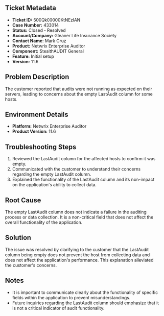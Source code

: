 ## Ticket Metadata
- **Ticket ID:** 500Qk00000KtNEzIAN
- **Case Number:** 433014
- **Status:** Closed - Resolved
- **Account/Company:** Gleaner Life Insurance Society
- **Contact Name:** Mark Cruz
- **Product:** Netwrix Enterprise Auditor
- **Component:** StealthAUDIT General
- **Feature:** Initial setup
- **Version:** 11.6

## Problem Description
The customer reported that audits were not running as expected on their servers, leading to concerns about the empty LastAudit column for some hosts.

## Environment Details
- **Platform:** Netwrix Enterprise Auditor
- **Product Version:** 11.6

## Troubleshooting Steps
1. Reviewed the LastAudit column for the affected hosts to confirm it was empty.
2. Communicated with the customer to understand their concerns regarding the empty LastAudit column.
3. Explained the functionality of the LastAudit column and its non-impact on the application's ability to collect data.

## Root Cause
The empty LastAudit column does not indicate a failure in the auditing process or data collection. It is a non-critical field that does not affect the overall functionality of the application.

## Solution
The issue was resolved by clarifying to the customer that the LastAudit column being empty does not prevent the host from collecting data and does not affect the application's performance. This explanation alleviated the customer's concerns.

## Notes
- It is important to communicate clearly about the functionality of specific fields within the application to prevent misunderstandings.
- Future inquiries regarding the LastAudit column should emphasize that it is not a critical indicator of audit functionality.